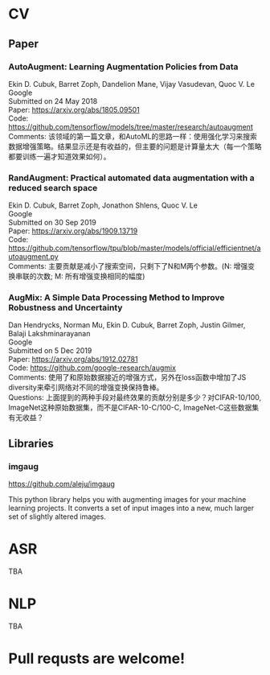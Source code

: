 # CV
## Paper
### AutoAugment: Learning Augmentation Policies from Data
Ekin D. Cubuk, Barret Zoph, Dandelion Mane, Vijay Vasudevan, Quoc V. Le  
Google  
Submitted on 24 May 2018  
Paper: https://arxiv.org/abs/1805.09501  
Code: https://github.com/tensorflow/models/tree/master/research/autoaugment  
Comments: 该领域的第一篇文章，和AutoML的思路一样：使用强化学习来搜索数据增强策略。结果显示还是有收益的，但主要的问题是计算量太大（每一个策略都要训练一遍才知道效果如何）。

### RandAugment: Practical automated data augmentation with a reduced search space
Ekin D. Cubuk, Barret Zoph, Jonathon Shlens, Quoc V. Le  
Google  
Submitted on 30 Sep 2019  
Paper: https://arxiv.org/abs/1909.13719  
Code: https://github.com/tensorflow/tpu/blob/master/models/official/efficientnet/autoaugment.py  
Comments: 主要贡献是减小了搜索空间，只剩下了N和M两个参数。(N: 增强变换串联的次数; M: 所有增强变换相同的幅度)

### AugMix: A Simple Data Processing Method to Improve Robustness and Uncertainty
Dan Hendrycks, Norman Mu, Ekin D. Cubuk, Barret Zoph, Justin Gilmer, Balaji Lakshminarayanan  
Google  
Submitted on 5 Dec 2019  
Paper: https://arxiv.org/abs/1912.02781  
Code: https://github.com/google-research/augmix  
Comments: 使用了和原始数据接近的增强方式，另外在loss函数中增加了JS diversity来牵引网络对不同的增强变换保持鲁棒。  
Questions: 上面提到的两种手段对最终效果的贡献分别是多少？对CIFAR-10/100, ImageNet这种原始数据集，而不是CIFAR-10-C/100-C, ImageNet-C这些数据集有无收益？

## Libraries
### imgaug
https://github.com/aleju/imgaug

This python library helps you with augmenting images for your machine learning projects. It converts a set of input images into a new, much larger set of slightly altered images.


# ASR
TBA
# NLP
TBA
# Pull requsts are welcome!
